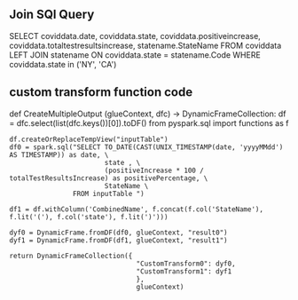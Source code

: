 ## Join SQl Query
SELECT  coviddata.date,
        coviddata.state,
        coviddata.positiveincrease,
        coviddata.totaltestresultsincrease,
        statename.StateName
FROM    coviddata LEFT JOIN statename
        ON  coviddata.state = statename.Code
WHERE   coviddata.state in ('NY', 'CA')



## custom transform function code

def CreateMultipleOutput (glueContext, dfc) -> DynamicFrameCollection:
    df = dfc.select(list(dfc.keys())[0]).toDF()
    from pyspark.sql import functions as f
    
    df.createOrReplaceTempView("inputTable")
    df0 = spark.sql("SELECT TO_DATE(CAST(UNIX_TIMESTAMP(date, 'yyyyMMdd') AS TIMESTAMP)) as date, \
                            state , \
                            (positiveIncrease * 100 / totalTestResultsIncrease) as positivePercentage, \
                            StateName \
                    FROM inputTable ")
    
    df1 = df.withColumn('CombinedName', f.concat(f.col('StateName'), f.lit('('), f.col('state'), f.lit(')')))
    
    dyf0 = DynamicFrame.fromDF(df0, glueContext, "result0")
    dyf1 = DynamicFrame.fromDF(df1, glueContext, "result1")
    
    return DynamicFrameCollection({
                                    "CustomTransform0": dyf0, 
                                    "CustomTransform1": dyf1
                                    }, 
                                    glueContext)
